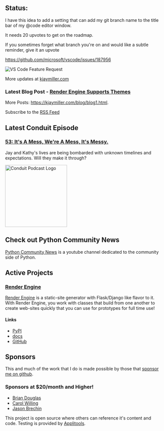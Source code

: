 ## Status:
<p>I have this idea to add a setting that can add my git branch name to the title bar of my @code editor window.</p>

<p>It needs 20 upvotes to get on the roadmap.</p>

<p>If you sometimes forget what branch you're on and would like a subtle reminder, give it an upvote</p>

<p><a href="https://github.com/microsoft/vscode/issues/187956">https://github.com/microsoft/vscode/issues/187956</a></p>

<p><img alt="VS Code Feature Request" src="https://kjaymiller.azureedge.net/media/vs-code%20feaure%20request.png" /></p>

More updates at [kjaymiller.com](https://kjaymiller.com/microblog/microblog)

### Latest Blog Post - [Render Engine Supports Themes](https://kjaymiller.com/blog/render-engine-supports-themes.html)

More Posts: <https://kjaymiller.com/blog/blog1.html>.

Subscribe to the [RSS Feed](https://kjaymiller.com/allposts.rss)


## Latest Conduit Episode
### [53: It's A Mess, We're A Mess, It's Messy.](http://relay.fm/conduit/53)
Jay and Kathy's lives are being bombarded with unknown timelines and expectations. Will they make it through?

<img src="https://kjaymiller.s3-us-west-2.amazonaws.com/images/conduit_artwork.png" height="200" width="200" alt="Conduit Podcast Logo"/>

## Check out Python Community News
[Python Community News](https://youtube.com/@pycommunitynews) is a youtube channel dedicated to the community side of Python.

## Active Projects

### [Render Engine]
[Render Engine] is a static-site generator with Flask/Django like flavor to it.
With Render Engine, you work with classes that build from one another to create
web-sites quickly that you can use for prototypes for full time use!

#### Links
- [PyPI](https://pypi.org/project/render-engine)
- [docs](https://render-engine.readthedocs.io)
- [GitHub](https://github.com/kjaymiller/render_engine)

## Sponsors
This and much of the work that I do is made possible by those that [sponsor me
on github](https://github.com/sponsors/kjaymiller).

### Sponsors at $20/month and Higher!
- [Brian Douglas](https://github.com/bdougie)
- [Carol Willing](https://github.com/willingc)
- [Jason Brechin](https://github.com/brechin)


This project is open source where others can reference it's content and code. Testing is provided by [Applitools](https://www.applitools.com/).


[Render Engine]: https://render-engine.readthedocs.io